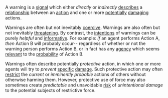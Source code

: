 A warning is a [signal](https://github.com/gcassel/Modular-Organization-Terminology/blob/master/terms/signal.md) which either *directly* or *indirectly* [describes](https://github.com/gcassel/Modular-Organization-Terminology/blob/master/terms/description.md) a [relationship](https://github.com/gcassel/Modular-Organization-Terminology/blob/master/terms/relationship.md) between an [action](https://github.com/gcassel/Modular-Organization-Terminology/blob/master/terms/action.md) and one or more  [potentially](https://github.com/gcassel/Modular-Organization-Terminology/blob/master/terms/potential.md) [damaging](https://github.com/gcassel/Modular-Organization-Terminology/blob/master/terms/damage.md) actions.
 
Warnings are often but not inevitably [coercive](https://github.com/gcassel/Modular-Organization-Terminology/blob/master/terms/coercive.md).  Warnings are also often but not inevitably [threatening](https://github.com/gcassel/Modular-Organization-Terminology/blob/master/terms/threat.md).  By contrast, the [intentions](https://github.com/gcassel/Modular-Organization-Terminology/blob/master/terms/intention.md) of warnings can be purely *helpful* and [informative](https://github.com/gcassel/Modular-Organization-Terminology/blob/master/terms/information.md).  For example: *if* an agent performs Action A, *then* Action B will probably occur-- regardless of whether or not the warning person performs Action B, or in fact has any [agency](https://github.com/gcassel/Modular-Organization-Terminology/blob/master/terms/agency.md) which seems [relevant](https://github.com/gcassel/Modular-Organization-Terminology/blob/master/terms/relevance.md) to the [probability](https://github.com/gcassel/Modular-Organization-Terminology/blob/master/terms/probability.md) of Action B.
 
Warnings often describe potentially *protective* action, in which one or more agents will try to *prevent* [specific](https://github.com/gcassel/Modular-Organization-Terminology/blob/master/terms/specific.md) [damage](https://github.com/gcassel/Modular-Organization-Terminology/blob/master/terms/damage.md).  Such protective action may often [restrict](https://github.com/gcassel/Modular-Organization-Terminology/blob/master/terms/restriction.md) the *current* or *imminently probable* actions of others without otherwise harming them.  However, protective use of force may also sometimes create *predictable* and unavoidable [risk](https://github.com/gcassel/Modular-Organization-Terminology/blob/master/terms/risk.md) of *unintentional damage* to the potential subjects of restrictive force.
